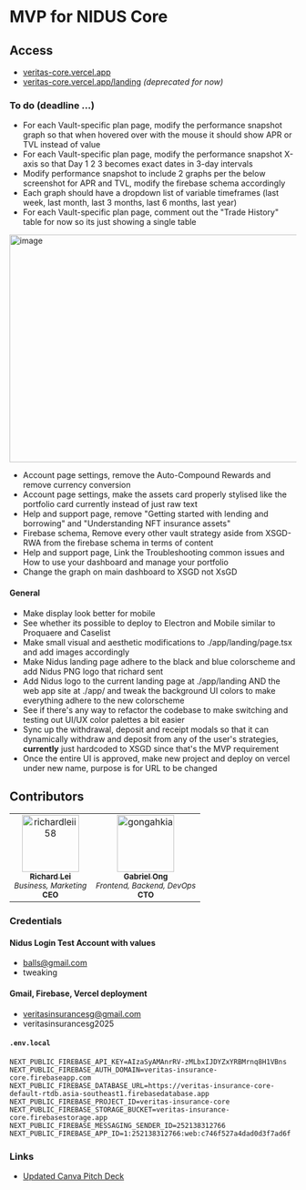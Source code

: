 # MVP for NIDUS Core

## Access

* [veritas-core.vercel.app](https://veritas-core.vercel.app/)
* [veritas-core.vercel.app/landing](https://veritas-core.vercel.app/landing) *(deprecated for now)*

### To do (deadline ...)

* For each Vault-specific plan page, modify the performance snapshot graph so that when hovered over with the mouse it should show APR or TVL instead of value
* For each Vault-specific plan page, modify the performance snapshot X-axis so that Day 1 2 3 becomes exact dates in 3-day intervals
* Modify performance snapshot to include 2 graphs per the below screenshot for APR and TVL, modify the firebase schema accordingly
* Each graph should have a dropdown list of variable timeframes (last week, last month, last 3 months, last 6 months, last year)
* For each Vault-specific plan page, comment out the "Trade History" table for now so its just showing a single table 

<img width="937" height="400" alt="image" src="https://github.com/user-attachments/assets/302b40ec-f60d-4ec6-bd93-6574b03553fa" />

* Account page settings, remove the Auto-Compound Rewards and remove currency conversion
* Account page settings, make the assets card properly stylised like the portfolio card currently instead of just raw text
* Help and support page, remove "Getting started with lending and borrowing" and "Understanding NFT insurance assets"
* Firebase schema, Remove every other vault strategy aside from XSGD-RWA from the firebase schema in terms of content
* Help and support page, Link the Troubleshooting common issues and How to use your dashboard and manage your portfolio
* Change the graph on main dashboard to XSGD not XsGD 

#### General

* Make display look better for mobile 
* See whether its possible to deploy to Electron and Mobile similar to Proquaere and Caselist
* Make small visual and aesthetic modifications to ./app/landing/page.tsx and add images accordingly
* Make Nidus landing page adhere to the black and blue colorscheme and add Nidus PNG logo that richard sent
* Add Nidus logo to the current landing page at ./app/landing AND the web app site at ./app/ and tweak the background UI colors to make everything adhere to the new colorscheme
* See if there's any way to refactor the codebase to make switching and testing out UI/UX color palettes a bit easier
* Sync up the withdrawal, deposit and receipt modals so that it can dynamically withdraw and deposit from any of the user's strategies, **currently** just hardcoded to XSGD since that's the MVP requirement
* Once the entire UI is approved, make new project and deploy on vercel under new name, purpose is for URL to be changed

## Contributors

<table>
	<tbody>
        <tr>
            <td align="center">
                <a href="https://github.com/richardleii58">
                    <img src="https://avatars.githubusercontent.com/u/174111738?v=4" width="100;" alt="richardleii58"/>
                    <br/>
                    <sub><b>Richard Lei</b></sub>
                    <br/>
                </a>
                <sub><i>Business, Marketing</i><br><b>CEO</b></sub>
            </td>
            <td align="center">
                <a href="https://github.com/gongahkia">
                    <img src="https://avatars.githubusercontent.com/u/117062305?v=4" width="100;" alt="gongahkia"/>
                    <br/>
                    <sub><b>Gabriel Ong</b></sub>
                    <br/>
                </a>
                <sub><i>Frontend, Backend, DevOps</i><br><b>CTO</b></sub>
            </td>
        </tr>
	<tbody>
</table>

### Credentials

#### Nidus Login Test Account with values

* balls@gmail.com
* tweaking

#### Gmail, Firebase, Vercel deployment

* veritasinsurancesg@gmail.com
* veritasinsurancesg2025

#### `.env.local`

```env
NEXT_PUBLIC_FIREBASE_API_KEY=AIzaSyAMAnrRV-zMLbxIJDYZxYRBMrnq8H1VBns
NEXT_PUBLIC_FIREBASE_AUTH_DOMAIN=veritas-insurance-core.firebaseapp.com
NEXT_PUBLIC_FIREBASE_DATABASE_URL=https://veritas-insurance-core-default-rtdb.asia-southeast1.firebasedatabase.app
NEXT_PUBLIC_FIREBASE_PROJECT_ID=veritas-insurance-core
NEXT_PUBLIC_FIREBASE_STORAGE_BUCKET=veritas-insurance-core.firebasestorage.app
NEXT_PUBLIC_FIREBASE_MESSAGING_SENDER_ID=252138312766
NEXT_PUBLIC_FIREBASE_APP_ID=1:252138312766:web:c746f527a4dad0d3f7ad6f
```

### Links

* [Updated Canva Pitch Deck](https://www.canva.com/design/DAGsFpctDPc/3xg1_mWRvNI8-xKh4SyyeA/edit?utm_content=DAGsFpctDPc&utm_campaign=designshare&utm_medium=link2&utm_source=sharebutton)
